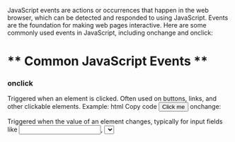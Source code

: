 JavaScript events are actions or occurrences that happen in the web browser, which can be detected and responded to using JavaScript. Events are the foundation for making web pages interactive. Here are some commonly used events in JavaScript, including onchange and onclick:

# ** Common JavaScript Events **

### onclick

Triggered when an element is clicked.
Often used on buttons, links, and other clickable elements.
Example:
html
Copy code
<button onclick="alert('Button Clicked!')">Click me</button>
onchange:

Triggered when the value of an element changes, typically for input fields like <input>, <select>, or <textarea>.
Useful for validating user input or updating UI based on the input.
Example:
html
Copy code
<input type="text" onchange="alert('Input changed!')" />
onmouseover:

Triggered when the mouse pointer moves over an element.
Commonly used for hover effects.
Example:
html
Copy code
<div onmouseover="this.style.backgroundColor='yellow'">Hover over me!</div>
onmouseout:

Triggered when the mouse pointer moves out of an element.
Example:
html
Copy code
<div onmouseout="this.style.backgroundColor='white'">Move mouse out!</div>

### onkeydown:

Triggered when a key is pressed down on the keyboard.
Often used for handling keyboard shortcuts or text input.
Example:
html
 - Copy code
    -<input type="text" onkeydown="alert('Key pressed!')" />

### onkeyup:

Triggered when a key is released after being pressed.
Can be used to capture input after the user finishes typing.
- Example:
    html
    Copy code
  - <input type="text" onkeyup="alert('Key released!')" />
onfocus:

Triggered when an element (like an input field) gains focus.
Example:
html
Copy code

<input type="text" onfocus="this.style.backgroundColor='lightblue'" />
onblur:

Triggered when an element loses focus.
Example:
html
Copy code
<input type="text" onblur="this.style.backgroundColor='white'" />
onsubmit:

Triggered when a form is submitted.
Often used for form validation before submission.
Example:
html
Copy code
<form onsubmit="alert('Form submitted!')">
  <input type="submit" value="Submit" />
</form>
onload:

Triggered when the page or an image is fully loaded.
Commonly used for initializing functions when the web page loads.
Example:
html
Copy code
<body onload="alert('Page loaded!')">
oninput:

Triggered when an element receives input from the user. Unlike onchange, it is fired as soon as the input value is modified.
Example:
html
Copy code
<input type="text" oninput="console.log(this.value)" />
onresize:

Triggered when the window is resized.
Example:
html
Copy code
<body onresize="alert('Window resized!')">
ondblclick:

Triggered when an element is double-clicked.
Example:
html
Copy code
<button ondblclick="alert('Double clicked!')">Double Click Me</button>
onscroll:

Triggered when the user scrolls an element with a scrollbar (like a <div> or the browser window itself).
Example:
html
Copy code
<div style="overflow-y: scroll; height: 100px;" onscroll="alert('Scrolling!')">
  Scrollable content here...
</div>
onerror:

Triggered when an error occurs while loading an external resource like an image or script.
Example:
html
Copy code
<img src="invalid.jpg" onerror="alert('Error loading image!')" />
How Events Are Used:
Inline Event Handlers: As shown in the examples above, events can be directly added in HTML using inline attributes.
JavaScript Event Listeners: Modern best practice is to attach events using JavaScript with addEventListener() to keep HTML and JavaScript separate. Example:
javascript
Copy code
document.querySelector('button').addEventListener('click', function() {
  alert('Button clicked using addEventListener!');
});

## Summary:

JavaScript events like onclick, onchange, onmouseover, etc., allow interaction with web elements by reacting to user actions such as clicks, key presses, input changes, and more. These events can be used to create dynamic and interactive user experiences on a webpage.